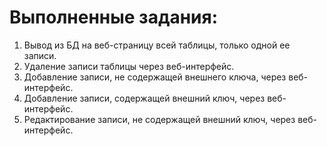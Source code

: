 # Выполненные задания:
1) Вывод из БД на веб-страницу всей таблицы, только одной ее записи.
2) Удаление записи таблицы через веб-интерфейс.
3) Добавление записи, не содержащей внешнего ключа, через веб-интерфейс.
4) Добавление записи, содержащей внешний ключ, через веб-интерфейс.
5) Редактирование записи, не содержащей внешний ключ, через веб-интерфейс.
